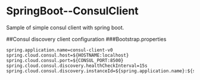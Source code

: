 # SpringBoot--ConsulClient
Sample of simple consul client with spring boot.

##Consul discovery client configuration
###Bootstrap.properties
```
spring.application.name=consul-client-v0
spring.cloud.consul.host=${HOSTNAME:localhost}
spring.cloud.consul.port=${CONSUL_PORT:8500}
spring.cloud.consul.discovery.healthCheckInterval=15s
spring.cloud.consul.discovery.instanceId=${spring.application.name}:${spring.application.instanceid:${random.value}}
```


